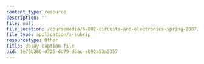 ```yaml
---
content_type: resource
description: ''
file: null
file_location: /coursemedia/6-002-circuits-and-electronics-spring-2007/1e79b280d726dd79d6aceb92a53a5357_R4KxlqsuZ0A.srt
file_type: application/x-subrip
resourcetype: Other
title: 3play caption file
uid: 1e79b280-d726-dd79-d6ac-eb92a53a5357
---
```

